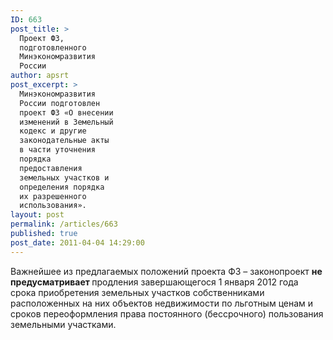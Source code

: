 ```yaml
---
ID: 663
post_title: >
  Проект ФЗ,
  подготовленного
  Минэкономразвития
  России
author: apsrt
post_excerpt: >
  Минэкономразвития
  России подготовлен
  проект ФЗ «О внесении
  изменений в Земельный
  кодекс и другие
  законодательные акты
  в части уточнения
  порядка
  предоставления
  земельных участков и
  определения порядка
  их разрешенного
  использования».
layout: post
permalink: /articles/663
published: true
post_date: 2011-04-04 14:29:00
---
```

Важнейшее из предлагаемых положений проекта ФЗ – законопроект <strong>не предусматривает </strong>продления завершающегося 1 января 2012 года срока приобретения земельных участков собственниками расположенных на них объектов недвижимости по льготным ценам и сроков переоформления права постоянного (бессрочного) пользования земельными участками.